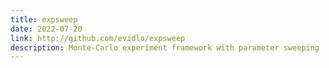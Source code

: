 ```yaml
---
title: expsweep
date: 2022-07-20
link: http://github.com/evidlo/expsweep
description: Monte-Carlo experiment framework with parameter sweeping
---
```

